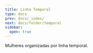```yaml
---
title: Linha Temporal
type: docs
prev: docs/_index/
next: docs/folder/temporal
sidebar:
  open: true
---
```


Mulheres organizadas por linha temporal.
